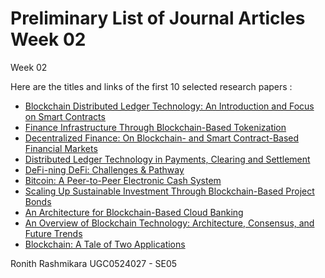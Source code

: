 # Preliminary List of Journal Articles Week 02
 Week 02

Here are the titles and links of the first 10 selected research papers :

* [Blockchain Distributed Ledger Technology: An Introduction and Focus on Smart Contracts](https://sci-hub.se/10.1002/jcaf.22421)
* [Finance Infrastructure Through Blockchain-Based Tokenization](https://www.researchgate.net/publication/344891648_Finance_infrastructure_through_blockchain-based_tokenization)
* [Decentralized Finance: On Blockchain- and Smart Contract-Based Financial Markets](https://www.researchgate.net/publication/340061422_Decentralized_Finance_On_Blockchain-_and_Smart_Contract-based_Financial_Markets)
* [Distributed Ledger Technology in Payments, Clearing and Settlement](https://www.researchgate.net/publication/311334858_Distributed_Ledger_Technology_in_Payments_Clearing_and_Settlement)
* [DeFi-ning DeFi: Challenges & Pathway](https://arxiv.org/pdf/2101.05589)
* [Bitcoin: A Peer-to-Peer Electronic Cash System](https://bitcoin.org/bitcoin.pdf)
* [Scaling Up Sustainable Investment Through Blockchain-Based Project Bonds](https://www.researchgate.net/publication/353267204_Scaling_up_sustainable_investment_through_blockchain-based_project_bonds)
* [An Architecture for Blockchain-Based Cloud Banking](https://www.researchgate.net/publication/353052256_An_Architecture_for_Blockchain-Based_Cloud_Banking)
* [An Overview of Blockchain Technology: Architecture, Consensus, and Future Trends](https://www.researchgate.net/publication/318131748_An_Overview_of_Blockchain_Technology_Architecture_Consensus_and_Future_Trends)
* [Blockchain: A Tale of Two Applications](https://www.researchgate.net/publication/327413406_Blockchain_A_Tale_of_Two_Applications)

  
Ronith Rashmikara 
UGC0524027 - SE05
